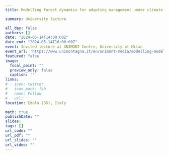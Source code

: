 ```yaml
---
title: Modelling forest dynamics for adapting management under climate change

summary: University lecture

all_day: false
authors: []
date: "2024-05-14T14:00:00Z"
date_end: "2024-05-14T16:00:00Z"
event: Invited lecture at UNIMONT Centre, University of Milan
event_url: 'https://www.unimontagna.it/en/unimont-media/modelling-modelling-forest-dynamics-for-adapting-management-under-climate-change/'
featured: false
image:
  focal_point: ""
  preview_only: false
  caption: ''
links:
# - icon: twitter
#   icon_pack: fab
#   name: Follow
#   url: ''
location: Edolo (BS), Italy

math: true
publishDate: ""
slides: 
tags: []
url_code: ""
url_pdf: ""
url_slides: ""
url_video: ""
---
```

